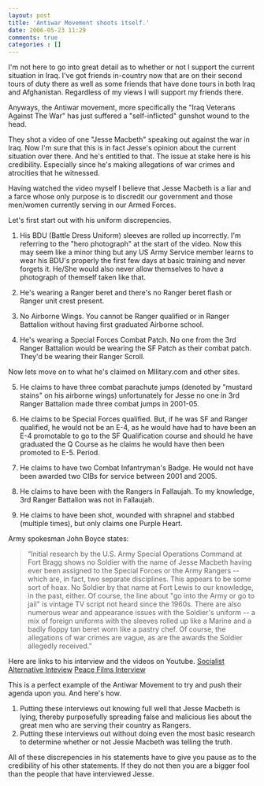 ```yaml
---
layout: post
title: 'Antiwar Movement shoots itself.'
date: 2006-05-23 11:29
comments: true
categories : []
---  
```


I'm not here to go into great detail as to whether or not I support the current situation in Iraq. I've got friends in-country now that are on their second tours of duty there as well as some friends that have done tours in both Iraq and Afghanistan. Regardless of my views I will support my friends there.

Anyways, the Antiwar movement, more specifically the "Iraq Veterans Against The War" has just suffered a "self-inflicted" gunshot wound to the head.

They shot a video of one "Jesse Macbeth" speaking out against the war in Iraq. Now I'm sure that this is in fact Jesse's opinion about the current situation over there. And he's entitled to that. The issue at stake here is his credibility. Especially since he's making allegations of war crimes and atrocities that he witnessed.

Having watched the video myself I believe that Jesse Macbeth is a liar and a farce whose only purpose is to discredit our government and those men/women currently serving in our Armed Forces.

Let's first start out with his uniform discrepencies.

1) His BDU (Battle Dress Uniform) sleeves are rolled up incorrectly. I'm referring to the "hero photograph" at the start of the video. Now this may seem like a minor thing but any US Army Service member learns to wear his BDU's properly the first few days at basic training and never forgets it. He/She would also never allow themselves to have a photograph of themself taken like that.

2) He's wearing a Ranger beret and there's no Ranger beret flash or Ranger unit crest present.

3) No Airborne Wings. You cannot be Ranger qualified or in Ranger Battalion without having first graduated Airborne school.

4) He's wearing a Special Forces Combat Patch. No one from the 3rd Ranger Battalion would be wearing the SF Patch as their combat patch. They'd be wearing their Ranger Scroll.

Now lets move on to what he's claimed on MIlitary.com and other sites.

5) He claims to have three combat parachute jumps (denoted by "mustard stains" on his airborne wings) unfortunately for Jesse no one in 3rd Ranger Battalion made three combat jumps in 2001-05.

6) He claims to be Special Forces qualified. But, if he was SF and Ranger qualified, he would not be an E-4, as he would have had to have been an E-4 promotable to go to the SF Qualification course and should he have graduated the Q Course as he claims he would have then been promoted to E-5. Period.

7) He claims to have two Combat Infantryman's Badge. He would not have been awarded two CIBs for service between 2001 and 2005.

8) He claims to have been with the Rangers in Fallaujah. To my knowledge, 3rd Ranger Battalion was not in Fallaujah.

9) He claims to have been shot, wounded with shrapnel and stabbed (multiple times), but only claims one Purple Heart.

Army spokesman John Boyce states:

<blockquote>
“Initial research by the U.S. Army Special Operations Command at Fort Bragg shows no Soldier with the name of Jesse Macbeth having ever been assigned to the Special Forces or the Army Rangers -- which are, in fact, two separate disciplines. This appears to be some sort of hoax. No Soldier by that name at Fort Lewis to our knowledge, in the past, either. Of course, the line about "go into the Army or go to jail" is vintage TV script not heard since the 1960s. There are also numerous wear and appearance issues with the Soldier's uniform -- a mix of foreign uniforms with the sleeves rolled up like a Marine and a badly floppy tan beret worn like a pastry chef. Of course, the allegations of war crimes are vague, as are the awards the Soldier allegedly received.”</blockquote>

Here are links to his interview and the videos on Youtube.
<a href="http://www.socialistalternative.org/news/article13.php?id=261">Socialist Alternative Inteview</a>
<a href="http://www.youtube.com/results?search=jessie+macbeth&search_type=search_videos&search=Search">Peace Films Interview</a>

This is a perfect example of the Antiwar Movement to try and push their agenda upon you. And here's how.

1) Putting these interviews out knowing full well that Jesse Macbeth is lying, thereby purposefully spreading false and malicious lies about the great men who are serving their country as Rangers.
2) Putting these interviews out without doing even the most basic research to determine whether or not Jessie Macbeth was telling the truth.

All of these discrepencies in his statements have to give you pause as to the credibility of his other statements. If they do not then you are a bigger fool than the people that have interviewed Jesse.


